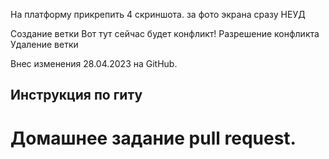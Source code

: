 На платформу прикрепить 4 скриншота.
за фото экрана сразу НЕУД

Создание ветки
Вот тут сейчас будет конфликт!
Разрешение конфликта
Удаление ветки

Внес изменения 28.04.2023 на GitHub.

## Инструкция по гиту

# Домашнее задание pull request.
